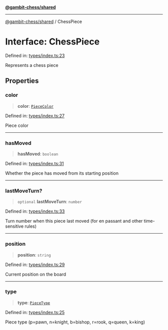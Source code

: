 [**@gambit-chess/shared**](../README.md)

***

[@gambit-chess/shared](../globals.md) / ChessPiece

# Interface: ChessPiece

Defined in: [types/index.ts:23](https://github.com/cango91/gambit-chess/blob/d79bd73a9b1359341cbe89b368f1eb5b66a60564/shared/src/types/index.ts#L23)

Represents a chess piece

## Properties

### color

> **color**: [`PieceColor`](../type-aliases/PieceColor.md)

Defined in: [types/index.ts:27](https://github.com/cango91/gambit-chess/blob/d79bd73a9b1359341cbe89b368f1eb5b66a60564/shared/src/types/index.ts#L27)

Piece color

***

### hasMoved

> **hasMoved**: `boolean`

Defined in: [types/index.ts:31](https://github.com/cango91/gambit-chess/blob/d79bd73a9b1359341cbe89b368f1eb5b66a60564/shared/src/types/index.ts#L31)

Whether the piece has moved from its starting position

***

### lastMoveTurn?

> `optional` **lastMoveTurn**: `number`

Defined in: [types/index.ts:33](https://github.com/cango91/gambit-chess/blob/d79bd73a9b1359341cbe89b368f1eb5b66a60564/shared/src/types/index.ts#L33)

Turn number when this piece last moved (for en passant and other time-sensitive rules)

***

### position

> **position**: `string`

Defined in: [types/index.ts:29](https://github.com/cango91/gambit-chess/blob/d79bd73a9b1359341cbe89b368f1eb5b66a60564/shared/src/types/index.ts#L29)

Current position on the board

***

### type

> **type**: [`PieceType`](../type-aliases/PieceType.md)

Defined in: [types/index.ts:25](https://github.com/cango91/gambit-chess/blob/d79bd73a9b1359341cbe89b368f1eb5b66a60564/shared/src/types/index.ts#L25)

Piece type (p=pawn, n=knight, b=bishop, r=rook, q=queen, k=king)
